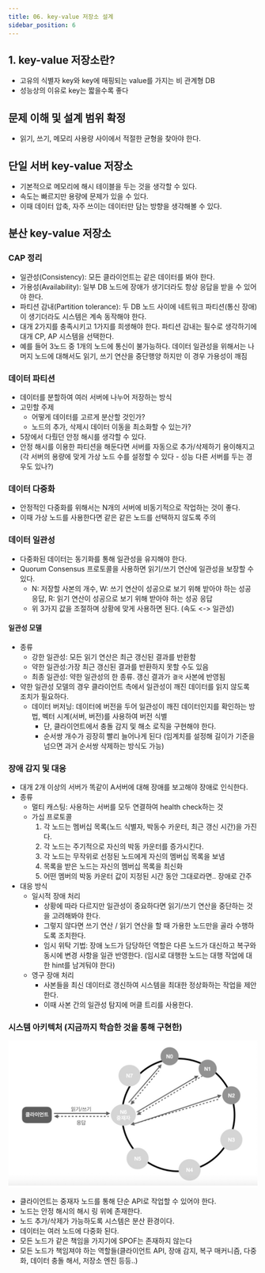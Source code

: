 ```yaml
---
title: 06. key-value 저장소 설계
sidebar_position: 6
---
```

## 1. key-value 저장소란?
- 고유의 식별자 key와 key에 매핑되는 value를 가지는 비 관계형 DB
- 성능상의 이유로 key는 짧을수록 좋다

## 문제 이해 및 설계 범위 확정
- 읽기, 쓰기, 메모리 사용량 사이에서 적절한 균형을 찾아야 한다.

## 단일 서버 key-value 저장소
- 기본적으로 메모리에 해시 테이블을 두는 것을 생각할 수 있다.
- 속도는 빠르지만 용량에 문제가 있을 수 있다.
- 이때 데이터 압축, 자주 쓰이는 데이터만 담는 방향을 생각해볼 수 있다.

## 분산 key-value 저장소

### CAP 정리
- 일관성(Consistency): 모든 클라이언트는 같은 데이터를 봐야 한다.
- 가용성(Availability): 일부 DB 노드에 장애가 생기더라도 항상 응답을 받을 수 있어야 한다.
- 파티션 감내(Partition tolerance): 두 DB 노드 사이에 네트워크 파티션(통신 장애)이 생기더라도 시스템은 계속 동작해야 한다.
- 대개 2가지를 충족시키고 1가지를 희생해야 한다. 파티션 감내는 필수로 생각하기에 대개 CP, AP 시스템을 선택한다.
- 예를 들어 3노드 중 1개의 노드에 통신이 불가능하다. 데이터 일관성을 위해서는 나머지 노드에 대해서도 읽기, 쓰기 연산을 중단행양 하지만 이 경우 가용성이 깨짐

### 데이터 파티션
- 데이터를 분할하여 여러 서버에 나누어 저장하는 방식
- 고민할 주제
  - 어떻게 데이터를 고르게 분산할 것인가?
  - 노드의 추가, 삭제시 데이터 이동을 최소화할 수 있는가?
- 5장에서 다뤘던 안정 해시를 생각할 수 있다.
- 안정 해시를 이용한 파티션을 해둔다면 서버를 자동으로 추가/삭제하기 용이해지고 (각 서버의 용량에 맞게 가상 노드 수를 설정할 수 있다 - 성능 다른 서버를 두는 경우도 있나?)

### 데이터 다중화
- 안정적인 다중화를 위해서는 N개의 서버에 비동기적으로 작업하는 것이 좋다.
- 이때 가상 노드를 사용한다면 같은 같은 노드를 선택하지 않도록 주의

### 데이터 일관성
- 다중화된 데이터는 동기화를 통해 일관성을 유지해야 한다.
- Quorum Consensus 프로토콜을 사용하면 읽기/쓰기 연산에 일관성을 보장할 수 있다.
  - N: 저장할 사본의 개수, W: 쓰기 연산이 성공으로 보기 위해 받아야 하는 성공 응답, R: 읽기 연산이 성공으로 보기 위해 받아야 하는 성공 응답
  - 위 3가지 값을 조절하며 상황에 맞게 사용하면 된다. (속도 <-> 일관성)

#### 일관성 모델
- 종류
  - 강한 일관성: 모든 읽기 연산은 최근 갱신된 결과를 반환함
  - 약한 일관성:가장 최근 갱신된 결과를 반환하지 못할 수도 있음
  - 최종 일관성: 약한 일관성의 한 종류. 갱신 결과가 `결국` 사본에 반영됨
- 약한 일관성 모델의 경우 클라이언트 측에서 일관성이 깨진 데이터를 읽지 않도록 조치가 필요하다.
  - 데이터 버저닝: 데이터에 버전을 두어 일관성이 깨진 데이터인지를 확인하는 방법, 벡터 시계(서버, 버전)를 사용하여 버전 식별
    - 단, 클라이언트에서 충돌 감지 및 해소 로직을 구현해야 한다.
    - 순서쌍 개수가 굉장히 빨리 늘어나게 된다 (임계치를 설정해 길이가 기준을 넘으면 과거 순서쌍 삭제하는 방식도 가능)

### 장애 감지 및 대응
- 대개 2개 이상의 서버가 똑같이 A서버에 대해 장애를 보고해야 장애로 인식한다.
- 종류
  - 멀티 캐스팅: 사용하는 서버를 모두 연결하여 health check하는 것
  - 가십 프로토콜
    1. 각 노드는 멤버십 목록(노드 식별자, 박동수 카운터, 최근 갱신 시간)을 가진다.
    2. 각 노드는 주기적으로 자신의 박동 카운터를 증가시킨다.
    3. 각 노드는 무작위로 선정된 노드에게 자신의 멤버십 목록을 보냄
    4. 목록을 받은 노드는 자신의 멤버십 목록을 최신화
    5. 어떤 멤버의 박동 카운터 값이 지정된 시간 동안 그대로라면.. 장애로 간주
- 대응 방식
  - 일시적 장애 처리
    - 상황에 따라 다르지만 일관성이 중요하다면 읽기/쓰기 연산을 중단하는 것을 고려해봐야 한다.
    - 그렇지 않다면 쓰기 연산 / 읽기 연산을 할 때 가용한 노드만을 골라 수행하도록 조치한다.
    - 임시 위탁 기법: 장애 노드가 담당하던 역할은 다른 노드가 대신하고 복구와 동시에 변경 사항을 일관 반영한다. (임시로 대행한 노드는 대행 작업에 대한 hint를 남겨둬야 한다)
  - 영구 장애 처리
    - 사본들을 최신 데이터로 갱신하여 시스템을 최대한 정상화하는 작업을 제안한다.
    - 이때 사본 간의 일관성 탐지에 머클 트리를 사용한다.

### 시스템 아키텍처 (지금까지 학습한 것을 통해 구현한)
![system_architecture.jpg](img/system_architecture.jpg)
- 클라이언트는 중재자 노드를 통해 단순 API로 작업할 수 있어야 한다.
- 노드는 안정 해시의 해시 링 위에 존재한다.
- 노드 추가/삭제가 가능하도록 시스템은 분산 환경이다.
- 데이터는 여러 노드에 다중화 된다.
- 모든 노드가 같은 책임을 가지기에 SPOF는 존재하지 않는다
- 모든 노드가 책임져야 하는 역할들(클라이언트 API, 장애 감지, 복구 매커니즘, 다중화, 데이터 충돌 해서, 저장소 엔진 등등..)

